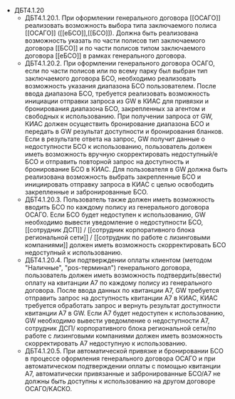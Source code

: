 - ДБТ4.1.20
	- ДБТ4.1.20.1. При оформлении генерального договора [[ОСАГО]] реализовать возможность выбора типа заключаемого полиса [[ОСАГО]] ([[еБСО]],[[БСО]]). Должна быть реализована возможность указать по части полисов тип заключаемого договора [[БСО]] и по части полисов типом заключаемого договора [[еБСО]] в рамках генерального договора.
	- ДБТ4.1.20.2. При оформлении генерального договора ОСАГО, если по части полисов или по всему парку был выбран тип заключаемого договора БСО, необходимо реализовать возможность указания диапазона БСО пользователем. После ввода диапазона БСО, требуется реализовать возможность инициации отправки запроса из GW в КИАС для привязки и бронирования диапазона БСО, закрепленных за агентом и свободных к использованию. При получении запроса от GW, КИАС должен осуществить бронирование диапазона БСО и передать в GW результат доступности и бронирования бланков. Если в результате ответа на запрос, GW получит данные о недоступности БСО к использованию, пользователь должен иметь возможность вручную скорректировать недоступный/е БСО и отправить повторной запрос на доступность и бронирование БСО в КИАС.
	  Для пользователя в GW должна быть реализована возможность выбрать закрепленные БСО и инициировать отправку запроса в КИАС с целью освободить закрепленные и забронированные БСО.
	- ДБТ4.1.20.3. Пользователь также должен иметь возможность вводить БСО по каждому полису из генерального договора ОСАГО.
	  Если БСО будет недоступен к использованию, GW необходимо вывести уведомление о недоступности БСО, [[сотрудник ДСП]] / [[сотрудник корпоративного блока региональной сети]] / [[сотрудник по работе с лизинговыми компаниями]] должен иметь возможность скорректировать БСО недоступный к использованию.
	- ДБТ4.1.20.4. При подтверждении оплаты клиентом (методом "Наличные", "pos-терминал") генерального договора, пользователь должен иметь возможность подтвердить(ввести) оплату на квитанции А7 по каждому полису из генерального договора.
	  После ввода данных по квитанции А7, GW требуется отправить запрос на доступность квитанции А7 в КИАС, КИАС требуется обработать запрос и вернуть результат доступности квитанции А7 в GW.
	  Если А7 будет недоступен к использованию, GW необходимо вывести уведомление о недоступности А7, сотрудник ДСП/ корпоративного блока региональной сети/по работе с лизинговыми компаниями должен иметь возможность скорректировать А7 недоступную к использованию.
	- ДБТ4.1.20.5. При автоматической привязке и бронировании БСО в процессе оформления генерального договора ОСАГО и при автоматическом подтверждении оплаты с помощью квитанции А7, автоматически привязанные и забронированные БСО/А7 не должны быть доступны к использованию на другом договоре ОСАГО/КАСКО.